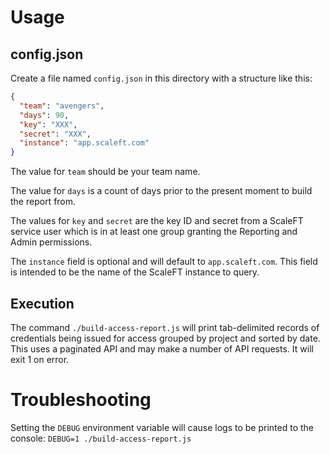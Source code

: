 # Usage

## config.json

Create a file named `config.json` in this directory with a structure like this:

```json
{
  "team": "avengers",
  "days": 90,
  "key": "XXX",
  "secret": "XXX",
  "instance": "app.scaleft.com"
}
```

The value for `team` should be your team name. 

The value for `days` is a count of days prior to the present moment to build the report from.

The values for `key` and `secret` are the key ID and secret from a ScaleFT service user which is in at least one group granting the Reporting and Admin permissions.

The `instance` field is optional and will default to `app.scaleft.com`. This field is intended to be the name of the ScaleFT instance to query.

## Execution

The command `./build-access-report.js` will print tab-delimited records of credentials being issued for access grouped by project and sorted by date. This uses a paginated API and may make a number of API requests. It will exit 1 on error.

# Troubleshooting

Setting the `DEBUG` environment variable will cause logs to be printed to the console: `DEBUG=1 ./build-access-report.js`
